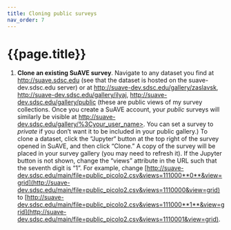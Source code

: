 ```yaml
---
title: Cloning public surveys
nav_order: 7
---
```


# {{page.title}}

1. **Clone an existing SuAVE survey**. Navigate to  any dataset you find at http://suave.sdsc.edu (see that the dataset is  hosted on the suave-dev.sdsc.edu server) or at http://suave-dev.sdsc.edu/gallery/zaslavsk, http://suave-dev.sdsc.edu/gallery/ilyaj, http://suave-dev.sdsc.edu/gallery/public (these are public views of my survey collections. Once you create a SuAVE account, your *public* surveys will similarly be visible at http://suave-dev.sdsc.edu/gallery/%3Cyour_user_name>. You can set a survey to *private* if you don’t want it to be included in your public gallery.) To clone a dataset, click the “Jupyter“ button at the top right of the survey  opened in SuAVE, and then click “Clone.” A copy of the survey will be  placed in your survey gallery (you may need to refresh it). If the  Jupyter button is not shown, change the “views” attribute in the URL  such that the seventh digit is “1”. For example, change  [http://suave-dev.sdsc.edu/main/file=public_picolo2.csv&views=111000**0**&view=grid](http://suave-dev.sdsc.edu/main/file=public_picolo2.csv&views=1110000&view=grid) to [http://suave-dev.sdsc.edu/main/file=public_picolo2.csv&views=111000**1**&view=grid](http://suave-dev.sdsc.edu/main/file=public_picolo2.csv&views=1110001&view=grid).